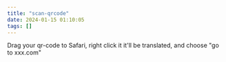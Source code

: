 ```yaml
---
title: "scan-qrcode"
date: 2024-01-15 01:10:05
tags: []
---
```

Drag your qr-code to Safari, right click it it'll be translated, and choose "go to xxx.com"


